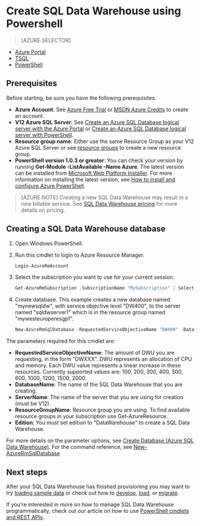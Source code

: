<properties
   pageTitle="Create SQL Data Warehouse by using Powershell | Microsoft Azure"
   description="Create SQL Data Warehouse by using Powershell"
   services="sql-data-warehouse"
   documentationCenter="NA"
   authors="lodipalm"
   manager="barbkess"
   editor=""/>

<tags
   ms.service="sql-data-warehouse"
   ms.devlang="NA"
   ms.topic="get-started-article"
   ms.tgt_pltfrm="NA"
   ms.workload="data-services"
   ms.date="06/07/2016"
   ms.author="lodipalm;barbkess;sonyama"/>

# Create SQL Data Warehouse using Powershell

> [AZURE.SELECTOR]
- [Azure Portal](sql-data-warehouse-get-started-provision.md)
- [TSQL](sql-data-warehouse-get-started-create-database-tsql.md)
- [PowerShell](sql-data-warehouse-get-started-provision-powershell.md)

## Prerequisites
Before starting, be sure you have the following prerequisites.

- **Azure Account**: See [Azure Free Trial][] or [MSDN Azure Credits][] to create an account.
- **V12 Azure SQL Server**:  See [Create an Azure SQL Database logical server with the Azure Portal][] or 
[Create an Azure SQL Database logical server with PowerShell][].
- **Resource group name**: Either use the same Resource Group as your V12 Azure SQL Server or see [resource groups][] to create a new resource group.
- **PowerShell version 1.0.3 or greater**:  You can check your version by running **Get-Module -ListAvailable -Name Azure**.  The latest version can be installed from  [Microsoft Web Platform Installer][].  For more information on installing the latest version, see [How to install and configure Azure PowerShell][].

> [AZURE.NOTE] Creating a new SQL Data Warehouse may result in a new billable service.  See [SQL Data Warehouse pricing][] for more details on pricing.

## Creating a SQL Data Warehouse database
1. Open Windows PowerShell.
2. Run this cmdlet to login to Azure Resource Manager.

	```Powershell
	Login-AzureRmAccount
	```
	
3. Select the subscription you want to use for your current session.

	```Powershell
	Get-AzureRmSubscription	-SubscriptionName "MySubscription" | Select-AzureRmSubscription
	```

4.  Create database. This example creates a new database named "mynewsqldw", with service objective level "DW400", to the server named "sqldwserver1" which is in the resource group named "mywesteuroperesgp1".

	```Powershell
	New-AzureRmSqlDatabase -RequestedServiceObjectiveName "DW400" -DatabaseName "mynewsqldw" -ServerName "sqldwserver1" -ResourceGroupName "mywesteuroperesgp1" -Edition "DataWarehouse"
	```

The parameters required for this cmdlet are:

- **RequestedServiceObjectiveName**: The amount of DWU you are requesting, in the form "DWXXX". DWU represents an allocation of CPU and memory.  Each DWU value represents a linear increase in these resources.  Currently supported values are: 100, 200, 300, 400, 500, 600, 1000, 1200, 1500, 2000.
- **DatabaseName**: The name of the SQL Data Warehouse that you are creating.
- **ServerName**: The name of the server that you are using for creation (must be V12).
- **ResourceGroupName**: Resource group you are using.  To find available resource groups in your subscription use Get-AzureResource.
- **Edition**: You must set edition to "DataWarehouse" to create a SQL Data Warehouse.

For more details on the parameter options, see [Create Database (Azure SQL Data Warehouse)][].
For the command reference, see [New-AzureRmSqlDatabase][]

## Next steps
After your SQL Data Warehouse has finished provisioning you may want to try [loading sample data][] or check out how to [develop][], [load][], or [migrate][].

If you're interested in more on how to manage SQL Data Warehouse programmatically, check out our article on how to use [PowerShell cmdlets and REST APIs][].

<!--Image references-->

<!--Article references-->

[migrate]: sql-data-warehouse-overview-migrate.md
[develop]: sql-data-warehouse-overview-develop.md
[load]: sql-data-warehouse-load-with-bcp.md
[loading sample data]: sql-data-warehouse-get-started-load-sample-databases.md
[PowerShell cmdlets and REST APIs]: sql-data-warehouse-reference-powershell-cmdlets.md
[firewall rules]: ../sql-database-configure-firewall-settings.md

[How to install and configure Azure PowerShell]: ../powershell/powershell-install-configure.md
[how to create a SQL Data Warehouse from the Azure Portal]: ./sql-data-warehouse-get-started-provision.md
[Create an Azure SQL Database logical server with the Azure Portal]: ../sql-database/sql-database-get-started.md#create-an-azure-sql-database-logical-server
[Create an Azure SQL Database logical server with PowerShell]: ../sql-database/sql-database-get-started-powershell.md#database-setup-create-a-resource-group-server-and-firewall-rule
[resource groups]: ../azure-portal/resource-group-portal.md

<!--MSDN references--> 
[MSDN]:https://msdn.microsoft.com/library/azure/dn546722.aspx
[New-AzureRmSqlDatabase]: https://msdn.microsoft.com/library/mt619339.aspx
[Create Database (Azure SQL Data Warehouse)]: https://msdn.microsoft.com/library/mt204021.aspx

<!--Other Web references-->
[Microsoft Web Platform Installer]: https://aka.ms/webpi-azps
[SQL Data Warehouse pricing]: https://azure.microsoft.com/pricing/details/sql-data-warehouse/
[Azure Free Trial]: https://azure.microsoft.com/pricing/free-trial/?WT.mc_id=A261C142F
[MSDN Azure Credits]: https://azure.microsoft.com/pricing/member-offers/msdn-benefits-details/?WT.mc_id=A261C142F
